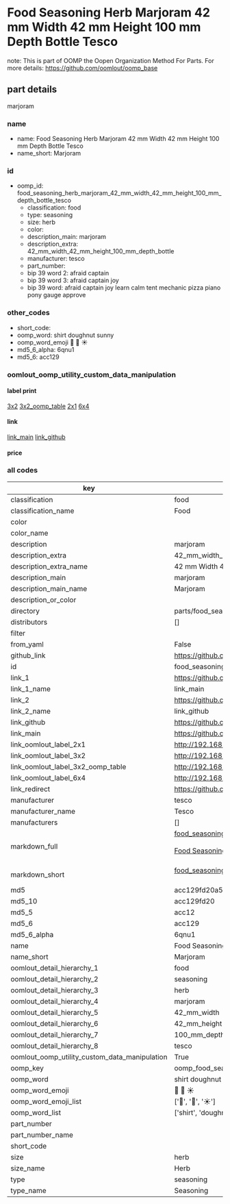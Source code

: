 # Food Seasoning Herb Marjoram 42 mm Width 42 mm Height 100 mm Depth Bottle Tesco  

note: This is part of OOMP the Oopen Organization Method For Parts. For more details: https://github.com/oomlout/oomp_base

##  part details
  



marjoram



### name
* name: Food Seasoning Herb Marjoram 42 mm Width 42 mm Height 100 mm Depth Bottle Tesco
* name_short: Marjoram
### id
* oomp_id: food_seasoning_herb_marjoram_42_mm_width_42_mm_height_100_mm_depth_bottle_tesco
  * classification: food
  * type: seasoning
  * size: herb
  * color: 
  * description_main: marjoram
  * description_extra: 42_mm_width_42_mm_height_100_mm_depth_bottle
  * manufacturer: tesco
  * part_number: 
  * bip 39 word 2: afraid captain
  * bip 39 word 3: afraid captain joy
  * bip 39 word: afraid captain joy learn calm tent mechanic pizza piano pony gauge approve

### other_codes
* short_code: 
* oomp_word: shirt doughnut sunny
* oomp_word_emoji :shirt: :doughnut: :sunny:
* md5_6_alpha: 6qnu1
* md5_6: acc129






### oomlout_oomp_utility_custom_data_manipulation
#### label print
[3x2](http://192.168.1.245:1112/?label=oomp%206qnu1)
[3x2_oomp_table](http://192.168.1.108:1112/?label=oomp%206qnu1)
[2x1](http://192.168.1.242:1112/?label=oomp%206qnu1)
[6x4](http://192.168.1.55:1112/?label=oomp%206qnu1)    

#### link

[link_main](https://github.com/oomlout/oomlout_oomp_version_1_messy/tree/main/parts/food_seasoning_herb_marjoram_42_mm_width_42_mm_height_100_mm_depth_bottle_tesco) [link_github](https://github.com/oomlout/oomlout_oomp_version_1_messy/tree/main/parts/food_seasoning_herb_marjoram_42_mm_width_42_mm_height_100_mm_depth_bottle_tesco)                             

#### price







### all codes 
| key | value |  
| --- | --- |  
| classification | food |  
| classification_name | Food |  
| color |  |  
| color_name |  |  
| description | marjoram |  
| description_extra | 42_mm_width_42_mm_height_100_mm_depth_bottle |  
| description_extra_name | 42 mm Width 42 mm Height 100 mm Depth Bottle |  
| description_main | marjoram |  
| description_main_name | Marjoram |  
| description_or_color |   |  
| directory | parts/food_seasoning_herb_marjoram_42_mm_width_42_mm_height_100_mm_depth_bottle_tesco |  
| distributors | [] |  
| filter |  |  
| from_yaml | False |  
| github_link | https://github.com/oomlout/oomlout_oomp_part_src/tree/main/parts/food_seasoning_herb_marjoram_42_mm_width_42_mm_height_100_mm_depth_bottle_tesco |  
| id | food_seasoning_herb_marjoram_42_mm_width_42_mm_height_100_mm_depth_bottle_tesco |  
| link_1 | https://github.com/oomlout/oomlout_oomp_version_1_messy/tree/main/parts/food_seasoning_herb_marjoram_42_mm_width_42_mm_height_100_mm_depth_bottle_tesco |  
| link_1_name | link_main |  
| link_2 | https://github.com/oomlout/oomlout_oomp_version_1_messy/tree/main/parts/food_seasoning_herb_marjoram_42_mm_width_42_mm_height_100_mm_depth_bottle_tesco |  
| link_2_name | link_github |  
| link_github | https://github.com/oomlout/oomlout_oomp_version_1_messy/tree/main/parts/food_seasoning_herb_marjoram_42_mm_width_42_mm_height_100_mm_depth_bottle_tesco |  
| link_main | https://github.com/oomlout/oomlout_oomp_version_1_messy/tree/main/parts/food_seasoning_herb_marjoram_42_mm_width_42_mm_height_100_mm_depth_bottle_tesco |  
| link_oomlout_label_2x1 | http://192.168.1.242:1112/?label=oomp%206qnu1 |  
| link_oomlout_label_3x2 | http://192.168.1.245:1112/?label=oomp%206qnu1 |  
| link_oomlout_label_3x2_oomp_table | http://192.168.1.108:1112/?label=oomp%206qnu1 |  
| link_oomlout_label_6x4 | http://192.168.1.55:1112/?label=oomp%206qnu1 |  
| link_redirect | https://github.com/oomlout/oomlout_oomp_version_1_messy/tree/main/parts/food_seasoning_herb_marjoram_42_mm_width_42_mm_height_100_mm_depth_bottle_tesco |  
| manufacturer | tesco |  
| manufacturer_name | Tesco |  
| manufacturers | [] |  
| markdown_full | [food_seasoning_herb_marjoram_42_mm_width_42_mm_height_100_mm_depth_bottle_tesco](none)<br>[](none)<br>[Food Seasoning Herb Marjoram 42 Mm Width 42 Mm Height 100 Mm Depth Bottle Tesco](none)<br><br> |  
| markdown_short | [food_seasoning_herb_marjoram_42_mm_width_42_mm_height_100_mm_depth_bottle_tesco](none)<br><br> |  
| md5 | acc129fd20a5b1477d1047ecf1088824 |  
| md5_10 | acc129fd20 |  
| md5_5 | acc12 |  
| md5_6 | acc129 |  
| md5_6_alpha | 6qnu1 |  
| name | Food Seasoning Herb Marjoram 42 mm Width 42 mm Height 100 mm Depth Bottle Tesco |  
| name_short | Marjoram |  
| oomlout_detail_hierarchy_1 | food |  
| oomlout_detail_hierarchy_2 | seasoning |  
| oomlout_detail_hierarchy_3 | herb |  
| oomlout_detail_hierarchy_4 | marjoram |  
| oomlout_detail_hierarchy_5 | 42_mm_width |  
| oomlout_detail_hierarchy_6 | 42_mm_height |  
| oomlout_detail_hierarchy_7 | 100_mm_depth |  
| oomlout_detail_hierarchy_8 | tesco |  
| oomlout_oomp_utility_custom_data_manipulation | True |  
| oomp_key | oomp_food_seasoning_herb_marjoram_42_mm_width_42_mm_height_100_mm_depth_bottle_tesco |  
| oomp_word | shirt doughnut sunny |  
| oomp_word_emoji | :shirt: :doughnut: :sunny: |  
| oomp_word_emoji_list | [':shirt:', ':doughnut:', ':sunny:'] |  
| oomp_word_list | ['shirt', 'doughnut', 'sunny'] |  
| part_number |  |  
| part_number_name |  |  
| short_code |  |  
| size | herb |  
| size_name | Herb |  
| type | seasoning |  
| type_name | Seasoning |  
